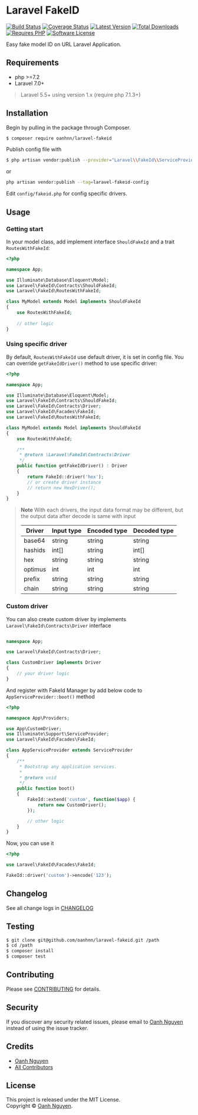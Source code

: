 # Laravel FakeID

[![Build Status](https://github.com/oanhnn/laravel-fakeid/workflows/CI/badge.svg)](https://github.com/oanhnn/laravel-fakeid/actions)
[![Coverage Status](https://img.shields.io/coveralls/github/oanhnn/laravel-fakeid/master.svg)](https://coveralls.io/github/oanhnn/laravel-fakeid)
[![Latest Version](https://img.shields.io/packagist/v/oanhnn/laravel-fakeid.svg?label=latest%20version)](https://packagist.org/packages/oanhnn/laravel-fakeid)
[![Total Downloads](https://img.shields.io/packagist/dt/oanhnn/laravel-fakeid.svg)](https://packagist.org/packages/oanhnn/laravel-fakeid)
[![Requires PHP](https://img.shields.io/packagist/php-v/oanhnn/laravel-fakeid.svg)](https://packagist.org/packages/oanhnn/laravel-fakeid)
[![Software License](https://img.shields.io/github/license/oanhnn/laravel-fakeid.svg)](LICENSE)

Easy fake model ID on URL Laravel Application.

## Requirements

* php >=7.2
* Laravel 7.0+

> Laravel 5.5+ using version 1.x (require php 7.1.3+)

## Installation

Begin by pulling in the package through Composer.

```bash
$ composer require oanhnn/laravel-fakeid
```

Publish config file with

```bash
$ php artisan vendor:publish --provider="Laravel\\FakeId\\ServiceProvider"
```

or 

```bash
php artisan vendor:publish --tag=laravel-fakeid-config
```

Edit `config/fakeid.php` for config specific drivers.

## Usage

### Getting start

In your model class, add implement interface `ShouldFakeId` and a trait `RoutesWithFakeId`:

```php
<?php

namespace App;

use Illuminate\Database\Eloquent\Model;
use Laravel\FakeId\Contracts\ShouldFakeId;
use Laravel\FakeId\RoutesWithFakeId;

class MyModel extends Model implements ShouldFakeId
{
    use RoutesWithFakeId;
 
    // other logic
}
```


### Using specific driver

By default, `RoutesWithFakeId` use default driver, it is set in config file. You can override `getFakeIdDriver()` method to use specific driver:

```php
<?php

namespace App;

use Illuminate\Database\Eloquent\Model;
use Laravel\FakeId\Contracts\ShouldFakeId;
use Laravel\FakeId\Contracts\Driver;
use Laravel\FakeId\Facades\FakeId;
use Laravel\FakeId\RoutesWithFakeId;

class MyModel extends Model implements ShouldFakeId
{
    use RoutesWithFakeId;

    /**
     * @return \Laravel\FakeId\Contracts\Driver
     */
    public function getFakeIdDriver() : Driver
    {
        return FakeId::driver('hex');
        // or create driver instance
        // return new HexDriver();
    }
}
```

> **Note** With each drivers, the input data format may be different, but the output data after decode is same with input
>
> | Driver    | Input type | Encoded type | Decoded type |
> |-----------|------------|--------------|--------------|
> | base64    | string     | string       | string       |
> | hashids   | int[]      | string       | int[]        |
> | hex       | string     | string       | string       |
> | optimus   | int        | int          | int          |
> | prefix    | string     | string       | string       |
> | chain     | string     | string       | string       |

### Custom driver

You can also create custom driver by implements `Laravel\FakeId\Contracts\Driver` interface

```php

namespace App;

use Laravel\FakeId\Contracts\Driver;

class CustomDriver implements Driver
{
    // your driver logic
}    
```

And register with FakeId Manager by add below code to `AppServiceProvider::boot()` method

```php
<?php

namespace App\Providers;

use App\CustomDriver;
use Illuminate\Support\ServiceProvider;
use Laravel\FakeId\Facades\FakeId;

class AppServiceProvider extends ServiceProvider
{
    /**
     * Bootstrap any application services.
     *
     * @return void
     */
    public function boot()
    {
        FakeId::extend('custom', function($app) {
            return new CustomDriver();
        });

        // other logic
    }
}
```

Now, you can use it

```php
<?php

use Laravel\FakeId\Facades\FakeId;

FakeId::driver('custom')->encode('123');

```

## Changelog

See all change logs in [CHANGELOG](CHANGELOG.md)

## Testing

```bash
$ git clone git@github.com/oanhnn/laravel-fakeid.git /path
$ cd /path
$ composer install
$ composer test
```

## Contributing

Please see [CONTRIBUTING](CONTRIBUTING.md) for details.

## Security

If you discover any security related issues, please email to [Oanh Nguyen](mailto:oanhnn.bk@gmail.com) instead of 
using the issue tracker.

## Credits

- [Oanh Nguyen](https://github.com/oanhnn)
- [All Contributors](../../contributors)

## License

This project is released under the MIT License.   
Copyright © [Oanh Nguyen](https://oanhnn.github.io).
